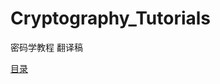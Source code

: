 # Cryptography_Tutorials
密码学教程 翻译稿

[目录](https://github.com/Daltan/Cryptography_Tutorials/blob/master/1%E7%9B%AE%E5%BD%95.md)
